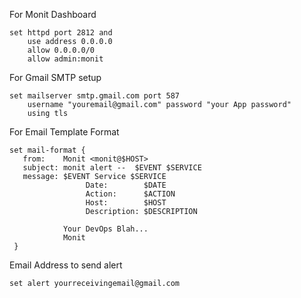 For Monit Dashboard 

```
set httpd port 2812 and     
    use address 0.0.0.0    
    allow 0.0.0.0/0    
    allow admin:monit
```
For Gmail SMTP setup 

```
set mailserver smtp.gmail.com port 587
    username "youremail@gmail.com" password "your App password" 
    using tls
```

For Email Template Format 
```
set mail-format {
   from:    Monit <monit@$HOST>
   subject: monit alert --  $EVENT $SERVICE
   message: $EVENT Service $SERVICE
                 Date:        $DATE
                 Action:      $ACTION
                 Host:        $HOST
                 Description: $DESCRIPTION

            Your DevOps Blah...
            Monit
 }
 ```

 Email Address to send alert 
 ```
 set alert yourreceivingemail@gmail.com
 ```